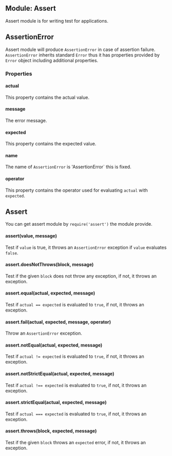 ## Module: Assert

Assert module is for writing test for applications.

## AssertionError
Assert module will produce `AssertionError` in case of assertion failure. `AssertionError` inherits standard `Error` thus it has properties provided by `Error` object including additional properties.

### Properties


#### actual
This property contains the actual value.


#### message
The error message.


#### expected
This property contains the expected value.


#### name
The name of `AssertionError` is 'AssertionError` this is fixed.


#### operator
This property contains the operator used for evaluating `actual` with `expected`.


## Assert
You can get assert module by `require('assert')` the module provide.


#### assert(value, message)
Test if `value` is true, it throws an `AssertionError` exception if `value` evaluates `false`.


#### assert.doesNotThrows(block, message)
Test if the given `block` does not throw any exception, if not, it throws an exception.


#### assert.equal(actual, expected, message)
Test if `actual == expected` is evaluated to `true`, if not, it throws an exception.


#### assert.fail(actual, expected, message, operator)
Throw an `AssertionError` exception.


#### assert.notEqual(actual, expected, message)
Test if `actual != expected` is evaluated to `true`, if not, it throws an exception.


#### assert.notStrictEqual(actual, expected, message)
Test if `actual !== expected` is evaluated to `true`, if not, it throws an exception.


#### assert.strictEqual(actual, expected, message)
Test if `actual === expected` is evaluated to `true`, if not, it throws an exception.


#### assert.throws(block, expected, message)
Test if the given `block` throws an `expected` error, if not, it throws an exception.
